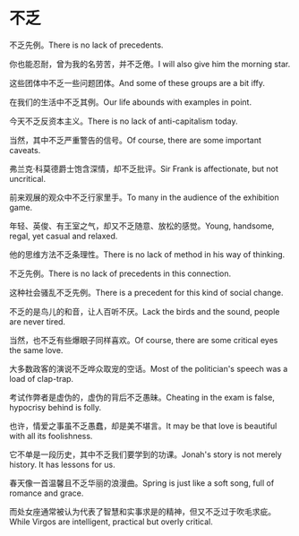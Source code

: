 # 不乏

<p><span class="chinese">不乏先例。</span><span class="english">There is no lack of precedents.</span></p>

<p><span class="chinese">你也能忍耐，曾为我的名劳苦，并不乏倦。</span><span class="english">I will also give him the morning star.</span></p>

<p><span class="chinese">这些团体中不乏一些问题团体。</span><span class="english">And some of these groups are a bit iffy.</span></p>

<p><span class="chinese">在我们的生活中不乏其例。</span><span class="english">Our life abounds with examples in point.</span></p>

<p><span class="chinese">今天不乏反资本主义。</span><span class="english">There is no lack of anti-capitalism today.</span></p>

<p><span class="chinese">当然，其中不乏严重警告的信号。</span><span class="english">Of course, there are some important caveats.</span></p>

<p><span class="chinese">弗兰克·科莫德爵士饱含深情，却不乏批评。</span><span class="english">Sir Frank is affectionate, but not uncritical.</span></p>

<p><span class="chinese">前来观展的观众中不乏行家里手。</span><span class="english">To many in the audience of the exhibition game.</span></p>

<p><span class="chinese">年轻、英俊、有王室之气，却又不乏随意、放松的感觉。</span><span class="english">Young, handsome, regal, yet casual and relaxed.</span></p>

<p><span class="chinese">他的思维方法不乏条理性。</span><span class="english">There is no lack of method in his way of thinking.</span></p>

<p><span class="chinese">不乏先例。</span><span class="english">There is no lack of precedents in this connection.</span></p>

<p><span class="chinese">这种社会骚乱不乏先例。</span><span class="english">There is a precedent for this kind of social change.</span></p>

<p><span class="chinese">不乏的是鸟儿的和音，让人百听不厌。</span><span class="english">Lack the birds and the sound, people are never tired.</span></p>

<p><span class="chinese">当然，也不乏有些爆眼子同样喜欢。</span><span class="english">Of course, there are some critical eyes the same love.</span></p>

<p><span class="chinese">大多数政客的演说不乏哗众取宠的空话。</span><span class="english">Most of the politician's speech was a load of clap-trap.</span></p>

<p><span class="chinese">考试作弊者是虚伪的，虚伪的背后不乏愚昧。</span><span class="english">Cheating in the exam is false, hypocrisy behind is folly.</span></p>

<p><span class="chinese">也许，情爱之事虽不乏愚蠢，却是美不堪言。</span><span class="english">It may be that love is beautiful with all its foolishness.</span></p>

<p><span class="chinese">它不单是一段历史，其中不乏我们要学到的功课。</span><span class="english">Jonah's story is not merely history. It has lessons for us.</span></p>

<p><span class="chinese">春天像一首温馨且不乏华丽的浪漫曲。</span><span class="english">Spring is just like a soft song, full of romance and grace.</span></p>

<p><span class="chinese">而处女座通常被认为代表了智慧和实事求是的精神，但又不乏过于吹毛求疵。</span><span class="english">While Virgos are intelligent, practical but overly critical.</span></p>

